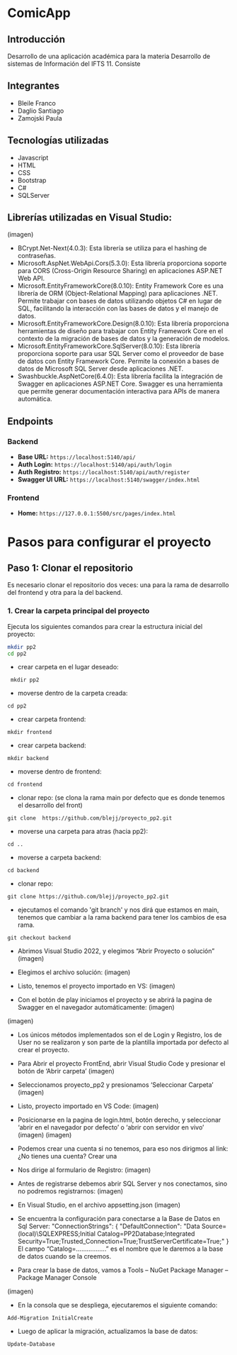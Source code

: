 # ComicApp

## Introducción
Desarrollo de una aplicación académica para la materia Desarrollo de sistemas de Información del IFTS 11. Consiste

## Integrantes
* Bleile Franco
* Daglio Santiago
* Zamojski Paula

## Tecnologías utilizadas
* Javascript
* HTML
* CSS
* Bootstrap
* C#
* SQLServer

## Librerías utilizadas en Visual Studio:
(imagen)
* BCrypt.Net-Next(4.0.3): Esta librería se utiliza para el hashing de contraseñas. 
* Microsoft.AspNet.WebApi.Cors(5.3.0): Esta librería proporciona soporte para CORS (Cross-Origin Resource Sharing) en aplicaciones ASP.NET Web API.
* Microsoft.EntityFrameworkCore(8.0.10): Entity Framework Core es una librería de ORM (Object-Relational Mapping) para aplicaciones .NET. Permite trabajar con bases de datos utilizando objetos C# en lugar de SQL, facilitando la interacción con las bases de datos y el manejo de datos.
* Microsoft.EntityFrameworkCore.Design(8.0.10): Esta librería proporciona herramientas de diseño para trabajar con Entity Framework Core en el contexto de la migración de bases de datos y la generación de modelos.
* Microsoft.EntityFrameworkCore.SqlServer(8.0.10): Esta librería proporciona soporte para usar SQL Server como el proveedor de base de datos con Entity Framework Core. Permite la conexión a bases de datos de Microsoft SQL Server desde aplicaciones .NET.
* Swashbuckle.AspNetCore(6.4.0): Esta librería facilita la integración de Swagger en aplicaciones ASP.NET Core. Swagger es una herramienta que permite generar documentación interactiva para APIs de manera automática.


## Endpoints

### Backend
- **Base URL:** `https://localhost:5140/api/`
- **Auth Login:** `https://localhost:5140/api/auth/login`
- **Auth Registro:** `https://localhost:5140/api/auth/register`
- **Swagger UI URL:** `https://localhost:5140/swagger/index.html`

### Frontend
- **Home:** `https://127.0.0.1:5500/src/pages/index.html`

# Pasos para configurar el proyecto

## Paso 1: Clonar el repositorio

Es necesario clonar el repositorio dos veces: una para la rama de desarrollo del frontend y otra para la del backend.

### 1. Crear la carpeta principal del proyecto

Ejecuta los siguientes comandos para crear la estructura inicial del proyecto:

```bash
mkdir pp2
cd pp2
```
* crear carpeta en el lugar deseado:
```
 mkdir pp2
```

* moverse dentro de la carpeta creada:
```
cd pp2
```

* crear carpeta frontend: 
```
mkdir frontend
```

* crear carpeta backend: 
```
mkdir backend
```

* moverse dentro de frontend: 
```
cd frontend
```

* clonar repo: (se clona la rama main por defecto que es donde tenemos el desarrollo del front)
```
git clone  https://github.com/blejj/proyecto_pp2.git
```

* moverse una carpeta para atras (hacia pp2):
```
cd ..
```

* moverse a carpeta backend:   
```
cd backend
```

*  clonar repo: 
```
git clone https://github.com/blejj/proyecto_pp2.git
```

*  ejecutamos el comando 'git branch' y nos dirá que estamos en main, tenemos que cambiar a la rama backend para tener los cambios de esa rama.
```
git checkout backend
```


* Abrimos Visual Studio 2022, y elegimos “Abrir Proyecto o solución”
(imagen)

* Elegimos el archivo solución:
(imagen)

* Listo, tenemos el proyecto importado en VS:
(imagen)

* Con el botón de play iniciamos el proyecto y se abrirá la pagina de Swagger en el navegador automáticamente:
(imagen)

(imagen)

* Los únicos métodos implementados son el de Login y Registro, los de User no se realizaron y son parte de la plantilla importada por defecto al crear el proyecto.

* Para Abrir el proyecto FrontEnd, abrir Visual Studio Code y presionar el botón de ‘Abrir carpeta’
(imagen)

* Seleccionamos proyecto_pp2 y presionamos ‘Seleccionar Carpeta’
(imagen)

* Listo, proyecto importado en VS Code:
(imagen)

* Posicionarse en la pagina de login.html, botón derecho, y seleccionar  ‘abrir en el navegador por defecto’ o ‘abrir con servidor en vivo’
(imagen)
(imagen)

* Podemos crear una cuenta si no tenemos, para eso nos dirigmos al link:
¿No tienes una cuenta? Crear una
* Nos dirige al formulario de Registro:
(imagen)

* Antes de registrarse debemos abrir SQL Server y nos conectamos, sino no podremos registrarnos:
(imagen)

* En Visual Studio, en el archivo appsetting.json
(imagen)

* Se encuentra la configuración para conectarse a la Base de Datos en Sql Server:
"ConnectionStrings": {
   "DefaultConnection": "Data Source=(local)\\SQLEXPRESS;Initial Catalog=PP2Database;Integrated Security=True;Trusted_Connection=True;TrustServerCertificate=True;"
 }
El campo “Catalog=……………..” es el nombre que le daremos a la base de datos cuando se la creemos.

* Para crear la base de datos, vamos a Tools – NuGet Package Manager – Package Manager Console

(imagen)

* En la consola que se despliega, ejecutaremos el siguiente comando:
```
Add-Migration InitialCreate
```
* Luego de aplicar la migración, actualizamos la base de datos:
```
Update-Database
```
